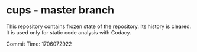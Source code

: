 # cups - master branch

This repository contains frozen state of the repository.
Its history is cleared. It is used only for static code
analysis with Codacy.

Commit Time: 1706072922